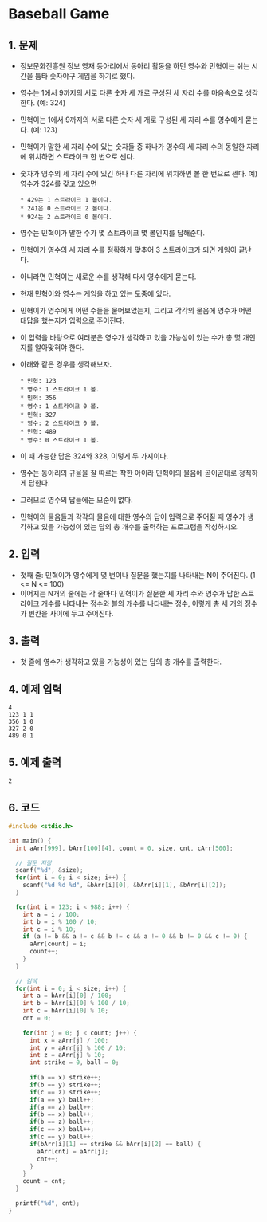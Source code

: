 # Baseball Game

## 1. 문제
- 정보문화진흥원 정보 영재 동아리에서 동아리 활동을 하던 영수와 민혁이는 쉬는 시간을 틈타 숫자야구 게임을 하기로 했다.

- 영수는 1에서 9까지의 서로 다른 숫자 세 개로 구성된 세 자리 수를 마음속으로 생각한다. (예: 324)

- 민혁이는 1에서 9까지의 서로 다른 숫자 세 개로 구성된 세 자리 수를 영수에게 묻는다. (예: 123)

- 민혁이가 말한 세 자리 수에 있는 숫자들 중 하나가 영수의 세 자리 수의 동일한 자리에 위치하면 스트라이크 한 번으로 센다.

- 숫자가 영수의 세 자리 수에 있긴 하나 다른 자리에 위치하면 볼 한 번으로 센다. 예) 영수가 324를 갖고 있으면

  ```
  * 429는 1 스트라이크 1 볼이다.
  * 241은 0 스트라이크 2 볼이다.
  * 924는 2 스트라이크 0 볼이다.
  ```

- 영수는 민혁이가 말한 수가 몇 스트라이크 몇 볼인지를 답해준다.

- 민혁이가 영수의 세 자리 수를 정확하게 맞추어 3 스트라이크가 되면 게임이 끝난다.

- 아니라면 민혁이는 새로운 수를 생각해 다시 영수에게 묻는다.

- 현재 민혁이와 영수는 게임을 하고 있는 도중에 있다.

- 민혁이가 영수에게 어떤 수들을 물어보았는지, 그리고 각각의 물음에 영수가 어떤 대답을 했는지가 입력으로 주어진다.

- 이 입력을 바탕으로 여러분은 영수가 생각하고 있을 가능성이 있는 수가 총 몇 개인지를 알아맞혀야 한다.

- 아래와 같은 경우를 생각해보자.

  ```
  * 민혁: 123
  * 영수: 1 스트라이크 1 볼.
  * 민혁: 356
  * 영수: 1 스트라이크 0 볼.
  * 민혁: 327
  * 영수: 2 스트라이크 0 볼.
  * 민혁: 489
  * 영수: 0 스트라이크 1 볼.
  ```

- 이 때 가능한 답은 324와 328, 이렇게 두 가지이다.

- 영수는 동아리의 규율을 잘 따르는 착한 아이라 민혁이의 물음에 곧이곧대로 정직하게 답한다.

- 그러므로 영수의 답들에는 모순이 없다.

- 민혁이의 물음들과 각각의 물음에 대한 영수의 답이 입력으로 주어질 때 영수가 생각하고 있을 가능성이 있는 답의 총 개수를 출력하는 프로그램을 작성하시오.

## 2. 입력
- 첫째 줄: 민혁이가 영수에게 몇 번이나 질문을 했는지를 나타내는 N이 주어진다. (1 <= N <= 100)
- 이어지는 N개의 줄에는 각 줄마다 민혁이가 질문한 세 자리 수와 영수가 답한 스트라이크 개수를 나타내는 정수와 볼의 개수를 나타내는 정수, 이렇게 총 세 개의 정수가 빈칸을 사이에 두고 주어진다.

## 3. 출력
- 첫 줄에 영수가 생각하고 있을 가능성이 있는 답의 총 개수를 출력한다.

## 4. 예제 입력
```
4
123 1 1
356 1 0
327 2 0
489 0 1
```

## 5. 예제 출력
```
2
```

## 6. 코드
```c++
#include <stdio.h>

int main() {
  int aArr[999], bArr[100][4], count = 0, size, cnt, cArr[500];
  
  // 질문 저장
  scanf("%d", &size);
  for(int i = 0; i < size; i++) {
    scanf("%d %d %d", &bArr[i][0], &bArr[i][1], &bArr[i][2]);
  }

  for(int i = 123; i < 988; i++) {
    int a = i / 100;
    int b = i % 100 / 10;
    int c = i % 10;
    if (a != b && a != c && b != c && a != 0 && b != 0 && c != 0) {
      aArr[count] = i;
      count++;
    }
  }
  
  // 검색
  for(int i = 0; i < size; i++) {
    int a = bArr[i][0] / 100;
    int b = bArr[i][0] % 100 / 10;
    int c = bArr[i][0] % 10;
    cnt = 0;
    
    for(int j = 0; j < count; j++) {
      int x = aArr[j] / 100;
      int y = aArr[j] % 100 / 10;
      int z = aArr[j] % 10;
      int strike = 0, ball = 0;
      
      if(a == x) strike++;
      if(b == y) strike++;
      if(c == z) strike++;
      if(a == y) ball++;
      if(a == z) ball++;
      if(b == x) ball++;
      if(b == z) ball++;
      if(c == x) ball++;
      if(c == y) ball++;
      if(bArr[i][1] == strike && bArr[i][2] == ball) {
        aArr[cnt] = aArr[j];
        cnt++;
      }
    }
    count = cnt;
  }
  
  printf("%d", cnt);
}


```
